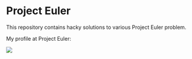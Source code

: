 Project Euler
=============

This repository contains hacky solutions to various Project Euler problem.

My profile at Project Euler:

[![](http://projecteuler.net/profile/frrad.png)](http://projecteuler.net/progress=frrad)
